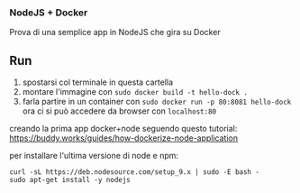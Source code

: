 
### NodeJS + Docker
Prova di una semplice app in NodeJS che gira su Docker


## Run
 1. spostarsi col terminale in questa cartella
 2. montare l'immagine con ```sudo docker build -t hello-dock .```
 3. farla partire in un container con ```sudo docker run -p 80:8081 hello-dock```
ora ci si può accedere da browser con ```localhost:80```


creando la prima app docker+node seguendo questo tutorial:
 https://buddy.works/guides/how-dockerize-node-application



per installare l'ultima versione di node e npm:
 ```
 curl -sL https://deb.nodesource.com/setup_9.x | sudo -E bash -
 sudo apt-get install -y nodejs
 ```

